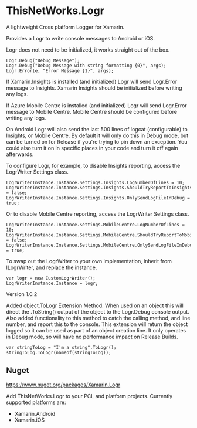 # ThisNetWorks.Logr

A lightweight Cross platform Logger for Xamarin.

Provides a Logr to write console messages to Android or iOS.

Logr does not need to be initialized, it works straight out of the box.

```
Logr.Debug("Debug Message");
Logr.Debug("Debug Message with string formatting {0}", args);
Logr.Error(e, "Error Message {1}", args);
```

If Xamarin.Insights is installed (and initialized) Logr will send Logr.Error message to Insights. Xamarin Insights should be initialized before writing any logs.

If Azure Mobile Centre is installed (and initialized) Logr will send Logr.Error message to Mobile Centre. Mobile Centre should be configured before writing any logs.

On Android Logr will also send the last 500 lines of logcat (configurable) to Insights, or Mobile Centre. 
By default it will only do this in Debug mode, but can be turned on for Release if you're trying to pin down an exception. You could also turn it on in specific places in your code and turn it off again afterwards.

To configure Logr, for example, to disable Insights reporting, access the LogrWriter Settings class.

```
LogrWriterInstance.Instance.Settings.Insights.LogNumberOfLines = 10;
LogrWriterInstance.Instance.Settings.Insights.ShouldTryReportToInsights = false;
LogrWriterInstance.Instance.Settings.Insights.OnlySendLogFileInDebug = true;
```

Or to disable Mobile Centre reporting, access the LogrWriter Settings class.

```
LogrWriterInstance.Instance.Settings.MobileCentre.LogNumberOfLines = 10;
LogrWriterInstance.Instance.Settings.MobileCentre.ShouldTryReportToMobileCentre = false;
LogrWriterInstance.Instance.Settings.MobileCentre.OnlySendLogFileInDebug = true;
```

To swap out the LogrWriter to your own implementation, inherit from ILogrWriter, and replace the instance.

```
var logr = new CustomLogrWriter();
LogrWriterInstance.Instance = logr;
```

Version 1.0.2

Added object.ToLogr Extension Method. When used on an object this will direct the .ToString() output of the object to the Logr.Debug console output. Also added functionality to this method to catch the calling method, and line number, and report this to the console. This extension will return the object logged so it can be used as part of an object creation line. It only operates in Debug mode, so will have no performance impact on Release Builds. 
```
var stringToLog = "I'm a string".ToLogr();
stringToLog.ToLogr(nameof(stringToLog));

```

## Nuget

https://www.nuget.org/packages/Xamarin.Logr

Add ThisNetWorks.Logr to your PCL and platform projects. Currently supported platforms are:

- Xamarin.Android
- Xamarin.iOS
